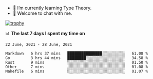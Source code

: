 <!--
### Hi there 👋

- 🤔 I was learning formal verification with Coq formally, but want to **build things** now.
- 😬 I am broadly interested in **computer systems** and **programming languages** (just a beginner 🥺).
- 🤩 (I hope I can) code for fun!

<img src="https://github-readme-stats.vercel.app/api?username=xxchan&show_icons=true&icon_color=0366d6&text_color=24292e&bg_color=ffffff&hide_title=true" />

---
-->


- 🌱 I’m currently learning Type Theory.
- 💬 Welcome to chat with me.


[![trophy](https://github-profile-trophy.vercel.app/?username=xxchan&theme=flat)](https://github.com/xxchan)


📊 **The last 7 days I spent my time on** 

<!--START_SECTION:waka-->
```text
22 June, 2021 - 28 June, 2021

Markdown   6 hrs 37 mins   ███████████████░░░░░░░░░░   61.08 % 
Go         3 hrs 44 mins   ████████░░░░░░░░░░░░░░░░░   34.58 % 
Rust       9 mins          ░░░░░░░░░░░░░░░░░░░░░░░░░   01.50 % 
Other      7 mins          ░░░░░░░░░░░░░░░░░░░░░░░░░   01.08 % 
Makefile   6 mins          ░░░░░░░░░░░░░░░░░░░░░░░░░   01.07 %
```
<!--END_SECTION:waka-->

<!--
**xxchan/xxchan** is a ✨ _special_ ✨ repository because its `README.md` (this file) appears on your GitHub profile.

Here are some ideas to get you started:

- 🔭 I’m currently working on ...
- 🌱 I’m currently learning ...
- 👯 I’m looking to collaborate on ...
- 🤔 I’m looking for help with ...
- 💬 Ask me about ...
- 📫 How to reach me: ...
- 😄 Pronouns: ...
- ⚡ Fun fact: ...
-->
